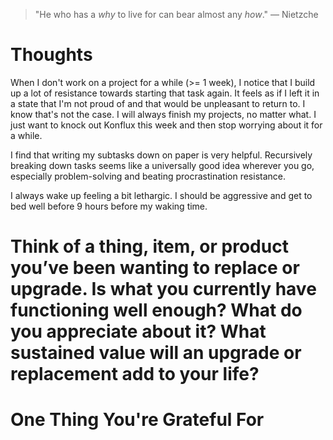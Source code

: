 
> \"He who has a *why* to live for can bear almost any *how*.\" — Nietzche

# Thoughts
When I don't work on a project for a while (>= 1 week), I notice that I build up a lot of resistance towards starting that task again. It feels as if I left it in a state that I'm not proud of and that would be unpleasant to return to. I know that's not the case. I will always finish my projects, no matter what. I just want to knock out Konflux this week and then stop worrying about it for a while.

I find that writing my subtasks down on paper is very helpful. Recursively breaking down tasks seems like a universally good idea wherever you go, especially problem-solving and beating procrastination resistance.

I always wake up feeling a bit lethargic. I should be aggressive and get to bed well before 9 hours before my waking time.

# Think of a thing, item, or product you’ve been wanting to replace or upgrade. Is what you currently have functioning well enough? What do you appreciate about it? What sustained value will an upgrade or replacement add to your life?

# One Thing You're Grateful For

